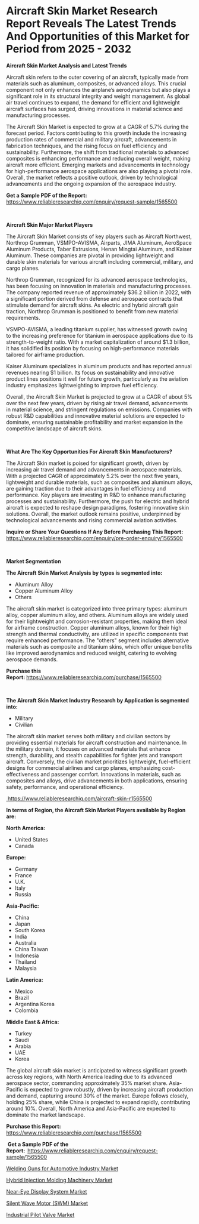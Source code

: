 <p><h1>Aircraft Skin Market Research Report Reveals The Latest Trends And Opportunities of this Market for Period from 2025 - 2032</h1></p><p><strong>Aircraft Skin Market Analysis and Latest Trends</strong></p>
<p><p>Aircraft skin refers to the outer covering of an aircraft, typically made from materials such as aluminum, composites, or advanced alloys. This crucial component not only enhances the airplane’s aerodynamics but also plays a significant role in its structural integrity and weight management. As global air travel continues to expand, the demand for efficient and lightweight aircraft surfaces has surged, driving innovations in material science and manufacturing processes.</p><p>The Aircraft Skin Market is expected to grow at a CAGR of 5.7% during the forecast period. Factors contributing to this growth include the increasing production rates of commercial and military aircraft, advancements in fabrication techniques, and the rising focus on fuel efficiency and sustainability. Furthermore, the shift from traditional materials to advanced composites is enhancing performance and reducing overall weight, making aircraft more efficient. Emerging markets and advancements in technology for high-performance aerospace applications are also playing a pivotal role. Overall, the market reflects a positive outlook, driven by technological advancements and the ongoing expansion of the aerospace industry.</p></p>
<p><strong>Get a Sample PDF of the Report:&nbsp;</strong> <a href="https://www.reliableresearchiq.com/enquiry/request-sample/1565500?utm_campaign=3071&utm_medium=2&utm_source=Github&utm_content=ia&utm_term=31032025&utm_id=aircraft-skin">https://www.reliableresearchiq.com/enquiry/request-sample/1565500</a></p>
<p>&nbsp;</p>
<p><strong>Aircraft Skin Major Market Players</strong></p>
<p><p>The Aircraft Skin Market consists of key players such as Aircraft Northwest, Northrop Grumman, VSMPO-AVISMA, Airparts, JIMA Aluminum, AeroSpace Aluminum Products, Taber Extrusions, Henan Mingtai Aluminum, and Kaiser Aluminum. These companies are pivotal in providing lightweight and durable skin materials for various aircraft including commercial, military, and cargo planes.</p><p>Northrop Grumman, recognized for its advanced aerospace technologies, has been focusing on innovation in materials and manufacturing processes. The company reported revenue of approximately $36.2 billion in 2022, with a significant portion derived from defense and aerospace contracts that stimulate demand for aircraft skins. As electric and hybrid aircraft gain traction, Northrop Grumman is positioned to benefit from new material requirements.</p><p>VSMPO-AVISMA, a leading titanium supplier, has witnessed growth owing to the increasing preference for titanium in aerospace applications due to its strength-to-weight ratio. With a market capitalization of around $1.3 billion, it has solidified its position by focusing on high-performance materials tailored for airframe production.</p><p>Kaiser Aluminum specializes in aluminum products and has reported annual revenues nearing $1 billion. Its focus on sustainability and innovative product lines positions it well for future growth, particularly as the aviation industry emphasizes lightweighting to improve fuel efficiency.</p><p>Overall, the Aircraft Skin Market is projected to grow at a CAGR of about 5% over the next few years, driven by rising air travel demand, advancements in material science, and stringent regulations on emissions. Companies with robust R&D capabilities and innovative material solutions are expected to dominate, ensuring sustainable profitability and market expansion in the competitive landscape of aircraft skins.</p></p>
<p>&nbsp;</p>
<p><strong>What Are The Key Opportunities For Aircraft Skin Manufacturers?</strong></p>
<p><p>The Aircraft Skin market is poised for significant growth, driven by increasing air travel demand and advancements in aerospace materials. With a projected CAGR of approximately 5.2% over the next five years, lightweight and durable materials, such as composites and aluminum alloys, are gaining traction due to their advantages in fuel efficiency and performance. Key players are investing in R&D to enhance manufacturing processes and sustainability. Furthermore, the push for electric and hybrid aircraft is expected to reshape design paradigms, fostering innovative skin solutions. Overall, the market outlook remains positive, underpinned by technological advancements and rising commercial aviation activities.</p></p>
<p><strong>Inquire or Share Your Questions If Any Before Purchasing This Report:</strong> <a href="https://www.reliableresearchiq.com/enquiry/pre-order-enquiry/1565500?utm_campaign=3071&utm_medium=2&utm_source=Github&utm_content=ia&utm_term=31032025&utm_id=aircraft-skin">https://www.reliableresearchiq.com/enquiry/pre-order-enquiry/1565500</a></p>
<p>&nbsp;</p>
<p><strong>Market Segmentation</strong></p>
<p><strong>The Aircraft Skin Market Analysis by types is segmented into:</strong></p>
<p><ul><li>Aluminum Alloy</li><li>Copper Aluminum Alloy</li><li>Others</li></ul></p>
<p><p>The aircraft skin market is categorized into three primary types: aluminum alloy, copper aluminum alloy, and others. Aluminum alloys are widely used for their lightweight and corrosion-resistant properties, making them ideal for airframe construction. Copper aluminum alloys, known for their high strength and thermal conductivity, are utilized in specific components that require enhanced performance. The "others" segment includes alternative materials such as composite and titanium skins, which offer unique benefits like improved aerodynamics and reduced weight, catering to evolving aerospace demands.</p></p>
<p><strong>Purchase this Report:&nbsp;</strong><a href="https://www.reliableresearchiq.com/purchase/1565500?utm_campaign=3071&utm_medium=2&utm_source=Github&utm_content=ia&utm_term=31032025&utm_id=aircraft-skin">https://www.reliableresearchiq.com/purchase/1565500</a></p>
<p>&nbsp;</p>
<p><strong>The Aircraft Skin Market Industry Research by Application is segmented into:</strong></p>
<p><ul><li>Military</li><li>Civilian</li></ul></p>
<p><p>The aircraft skin market serves both military and civilian sectors by providing essential materials for aircraft construction and maintenance. In the military domain, it focuses on advanced materials that enhance strength, durability, and stealth capabilities for fighter jets and transport aircraft. Conversely, the civilian market prioritizes lightweight, fuel-efficient designs for commercial airlines and cargo planes, emphasizing cost-effectiveness and passenger comfort. Innovations in materials, such as composites and alloys, drive advancements in both applications, ensuring safety, performance, and operational efficiency.</p></p>
<p><a href="https://www.reliableresearchiq.com/aircraft-skin-r1565500?utm_campaign=3071&utm_medium=2&utm_source=Github&utm_content=ia&utm_term=31032025&utm_id=aircraft-skin">&nbsp;https://www.reliableresearchiq.com/aircraft-skin-r1565500</a></p>
<p><strong>In terms of Region, the Aircraft Skin Market Players available by Region are:</strong></p>
<p>
    <p> <strong> North America: </strong>
        <ul>
            <li>United States</li>
            <li>Canada</li>
        </ul>
        </p> 
    <p> <strong> Europe: </strong>
        <ul>
            <li>Germany</li>
            <li>France</li>
            <li>U.K.</li>
            <li>Italy</li>
            <li>Russia</li>
        </ul>
        </p> 
    <p> <strong> Asia-Pacific: </strong>
        <ul>
            <li>China</li>
            <li>Japan</li>
            <li>South Korea</li>
            <li>India</li>
            <li>Australia</li>
            <li>China Taiwan</li>
            <li>Indonesia</li>
            <li>Thailand</li>
            <li>Malaysia</li>
        </ul>
        </p> 
    <p> <strong> Latin America: </strong>
        <ul>
            <li>Mexico</li>
            <li>Brazil</li>
            <li>Argentina Korea</li>
            <li>Colombia</li>
        </ul>
        </p> 
    <p> <strong> Middle East & Africa: </strong>
        <ul>
            <li>Turkey</li>
            <li>Saudi</li>
            <li>Arabia</li>
            <li>UAE</li>
            <li>Korea</li>
        </ul>
    </p>
    </p>
<p><p>The global aircraft skin market is anticipated to witness significant growth across key regions, with North America leading due to its advanced aerospace sector, commanding approximately 35% market share. Asia-Pacific is expected to grow robustly, driven by increasing aircraft production and demand, capturing around 30% of the market. Europe follows closely, holding 25% share, while China is projected to expand rapidly, contributing around 10%. Overall, North America and Asia-Pacific are expected to dominate the market landscape.</p></p>
<p><strong>Purchase this Report: </strong><a href="https://www.reliableresearchiq.com/purchase/1565500?utm_campaign=3071&utm_medium=2&utm_source=Github&utm_content=ia&utm_term=31032025&utm_id=aircraft-skin">https://www.reliableresearchiq.com/purchase/1565500</a></p>
<p>&nbsp;<strong>Get a Sample PDF of the Report:&nbsp;&nbsp;</strong><a href="https://www.reliableresearchiq.com/enquiry/request-sample/1565500?utm_campaign=3071&utm_medium=2&utm_source=Github&utm_content=ia&utm_term=31032025&utm_id=aircraft-skin">https://www.reliableresearchiq.com/enquiry/request-sample/1565500</a></p>
<p><strong></strong></p>
<p><p><a href="https://www.linkedin.com/pulse/how-welding-guns-automotive-industry-market-projected-soar-size-l8zgc?utm_campaign=3071&utm_medium=2&utm_source=Github&utm_content=ia&utm_term=31032025&utm_id=aircraft-skin">Welding Guns for Automotive Industry Market</a></p><p><a href="https://www.linkedin.com/pulse/market-analysis-hybrid-injection-molding-machinery-markets-nny4f?utm_campaign=3071&utm_medium=2&utm_source=Github&utm_content=ia&utm_term=31032025&utm_id=aircraft-skin">Hybrid Injection Molding Machinery Market</a></p><p><a href="https://www.linkedin.com/pulse/in-depth-near-eye-display-system-market-analysis-expansion-potential-aujrf?utm_campaign=3071&utm_medium=2&utm_source=Github&utm_content=ia&utm_term=31032025&utm_id=aircraft-skin">Near-Eye Display System Market</a></p><p><a href="https://www.linkedin.com/pulse/silent-wave-motor-swm-market-forecasts-trends-impact-analysis-fjptf?utm_campaign=3071&utm_medium=2&utm_source=Github&utm_content=ia&utm_term=31032025&utm_id=aircraft-skin">Silent Wave Motor (SWM) Market</a></p><p><a href="https://www.linkedin.com/pulse/anticipated-growth-industrial-pilot-valve-market-2025-2032-ayaqc?utm_campaign=3071&utm_medium=2&utm_source=Github&utm_content=ia&utm_term=31032025&utm_id=aircraft-skin">Industrial Pilot Valve Market</a></p></p>
